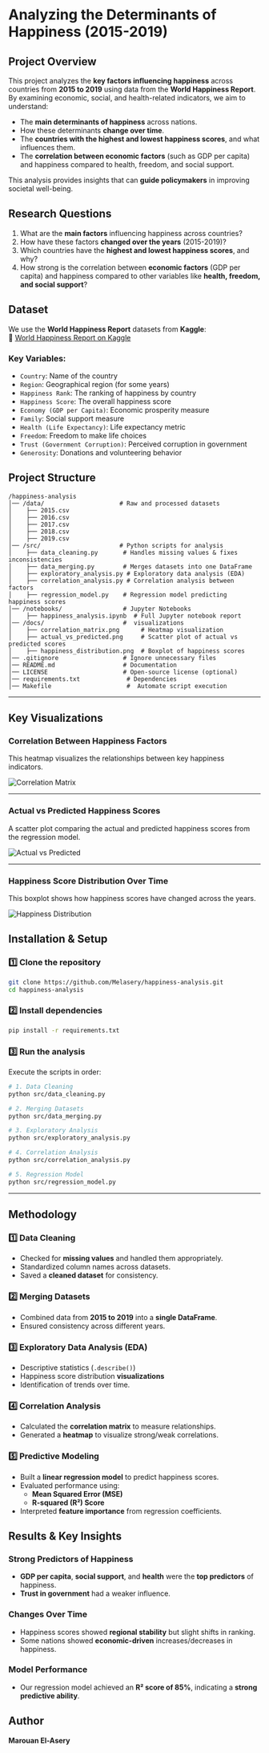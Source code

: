 # Analyzing the Determinants of Happiness (2015-2019)

## Project Overview
This project analyzes the **key factors influencing happiness** across countries from **2015 to 2019** using data from the **World Happiness Report**. By examining economic, social, and health-related indicators, we aim to understand:
- The **main determinants of happiness** across nations.
- How these determinants **change over time**.
- The **countries with the highest and lowest happiness scores**, and what influences them.
- The **correlation between economic factors** (such as GDP per capita) and happiness compared to health, freedom, and social support.

This analysis provides insights that can **guide policymakers** in improving societal well-being.



## Research Questions
1. What are the **main factors** influencing happiness across countries?
2. How have these factors **changed over the years** (2015-2019)?
3. Which countries have the **highest and lowest happiness scores**, and why?
4. How strong is the correlation between **economic factors** (GDP per capita) and happiness compared to other variables like **health, freedom, and social support**?



## Dataset
We use the **World Happiness Report** datasets from **Kaggle**:  
🔗 [World Happiness Report on Kaggle](https://www.kaggle.com/datasets/unsdsn/world-happiness)

### **Key Variables:**
- `Country`: Name of the country
- `Region`: Geographical region (for some years)
- `Happiness Rank`: The ranking of happiness by country
- `Happiness Score`: The overall happiness score
- `Economy (GDP per Capita)`: Economic prosperity measure
- `Family`: Social support measure
- `Health (Life Expectancy)`: Life expectancy metric
- `Freedom`: Freedom to make life choices
- `Trust (Government Corruption)`: Perceived corruption in government
- `Generosity`: Donations and volunteering behavior



## Project Structure

```
/happiness-analysis
│── /data/                     # Raw and processed datasets
│    ├── 2015.csv
│    ├── 2016.csv
│    ├── 2017.csv
│    ├── 2018.csv
│    ├── 2019.csv
│── /src/                      # Python scripts for analysis
│    ├── data_cleaning.py       # Handles missing values & fixes inconsistencies
│    ├── data_merging.py        # Merges datasets into one DataFrame
│    ├── exploratory_analysis.py # Exploratory data analysis (EDA)
│    ├── correlation_analysis.py # Correlation analysis between factors
│    ├── regression_model.py    # Regression model predicting happiness scores
│── /notebooks/                 # Jupyter Notebooks
│    ├── happiness_analysis.ipynb  # Full Jupyter notebook report
│── /docs/                      #  visualizations
│    ├── correlation_matrix.png      # Heatmap visualization
│    ├── actual_vs_predicted.png     # Scatter plot of actual vs predicted scores
│    ├── happiness_distribution.png  # Boxplot of happiness scores
│── .gitignore                  # Ignore unnecessary files
│── README.md                   # Documentation
│── LICENSE                     # Open-source license (optional)
│── requirements.txt             # Dependencies
│── Makefile                     #  Automate script execution
```

---

## Key Visualizations

### **Correlation Between Happiness Factors**
This heatmap visualizes the relationships between key happiness indicators.

![Correlation Matrix](docs/correlation_matrix.png)

---

### **Actual vs Predicted Happiness Scores**
A scatter plot comparing the actual and predicted happiness scores from the regression model.

![Actual vs Predicted](docs/actual_vs_predicted.png)

---

### **Happiness Score Distribution Over Time**
This boxplot shows how happiness scores have changed across the years.

![Happiness Distribution](docs/happiness_distribution.png)



## Installation & Setup

### **1️⃣ Clone the repository**
```bash
git clone https://github.com/Melasery/happiness-analysis.git
cd happiness-analysis
```

### **2️⃣ Install dependencies**
```bash
pip install -r requirements.txt
```

### **3️⃣ Run the analysis**
Execute the scripts in order:

```bash
# 1. Data Cleaning
python src/data_cleaning.py

# 2. Merging Datasets
python src/data_merging.py

# 3. Exploratory Analysis
python src/exploratory_analysis.py

# 4. Correlation Analysis
python src/correlation_analysis.py

# 5. Regression Model
python src/regression_model.py
```

---

## Methodology

### **1️⃣ Data Cleaning**
- Checked for **missing values** and handled them appropriately.
- Standardized column names across datasets.
- Saved a **cleaned dataset** for consistency.

### **2️⃣ Merging Datasets**
- Combined data from **2015 to 2019** into a **single DataFrame**.
- Ensured consistency across different years.

### **3️⃣ Exploratory Data Analysis (EDA)**
- Descriptive statistics (`.describe()`)
- Happiness score distribution **visualizations**
- Identification of trends over time.

### **4️⃣ Correlation Analysis**
- Calculated the **correlation matrix** to measure relationships.
- Generated a **heatmap** to visualize strong/weak correlations.

### **5️⃣ Predictive Modeling**
- Built a **linear regression model** to predict happiness scores.
- Evaluated performance using:
  - **Mean Squared Error (MSE)**
  - **R-squared (R²) Score**
- Interpreted **feature importance** from regression coefficients.

## Results & Key Insights

### **Strong Predictors of Happiness**
- **GDP per capita**, **social support**, and **health** were the **top predictors** of happiness.
- **Trust in government** had a weaker influence.

### **Changes Over Time**
- Happiness scores showed **regional stability** but slight shifts in ranking.
- Some nations showed **economic-driven** increases/decreases in happiness.

### **Model Performance**
- Our regression model achieved an **R² score of 85%**, indicating a **strong predictive ability**.


## Author
**Marouan El-Asery**

